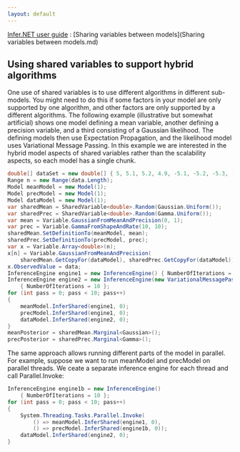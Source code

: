 ```yaml
---
layout: default 
--- 
```

[Infer.NET user guide](index.md) : [Sharing variables between models](Sharing variables between models.md)

## Using shared variables to support hybrid algorithms

One use of shared variables is to use different algorithms in different sub-models. You might need to do this if some factors in your model are only supported by one algorithm, and other factors are only supported by a different algorithms. The following example (illustrative but somewhat artificial) shows one model defining a mean variable, another defining a precision variable, and a third consisting of a Gaussian likelihood. The defining models then use Expectation Propagation, and the likelihood model uses Variational Message Passing. In this example we are interested in the hybrid model aspects of shared variables rather than the scalability aspects, so each model has a single chunk.

```csharp
double[] dataSet = new double[] { 5, 5.1, 5.2, 4.9, -5.1, -5.2, -5.3, -4.9 };  
Range n = new Range(data.Length);  
Model meanModel = new Model(1);  
Model precModel = new Model(1);  
Model dataModel = new Model(1);  
var sharedMean = SharedVariable<double>.Random(Gaussian.Uniform());  
var sharedPrec = SharedVariable<double>.Random(Gamma.Uniform());  
var mean = Variable.GaussianFromMeanAndPrecision(0, 1);  
var prec = Variable.GammaFromShapeAndRate(10, 10);  
sharedMean.SetDefinitionTo(meanModel, mean);  
sharedPrec.SetDefinitionTo(precModel, prec);  
var x = Variable.Array<double>(n);  
x[n] = Variable.GaussianFromMeanAndPrecision(  
    sharedMean.GetCopyFor(dataModel), sharedPrec.GetCopyFor(dataModel)).ForEach(n);  
x.ObservedValue = data;  
InferenceEngine engine1 = new InferenceEngine() { NumberOfIterations = 10 };  
InferenceEngine engine2 = new InferenceEngine(new VariationalMessagePassing())  
    { NumberOfIterations = 10 };  
for (int pass = 0; pass < 10; pass++)  
{  
    meanModel.InferShared(engine1, 0);  
    precModel.InferShared(engine1, 0);  
    dataModel.InferShared(engine2, 0);  
}  
meanPosterior = sharedMean.Marginal<Gaussian>();  
precPosterior = sharedPrec.Marginal<Gamma>();
```

The same approach allows running different parts of the model in parallel. For example, suppose we want to run meanModel and precModel on parallel threads. We ceate a separate inference engine for each thread and call Parallel.Invoke:

```csharp
InferenceEngine engine1b = new InferenceEngine()  
    { NumberOfIterations = 10 };  
for (int pass = 0; pass < 10; pass++)  
{  
    System.Threading.Tasks.Parallel.Invoke(  
        () => meanModel.InferShared(engine1, 0),  
        () => precModel.InferShared(engine1b, 0));  
    dataModel.InferShared(engine2, 0);  
}
```